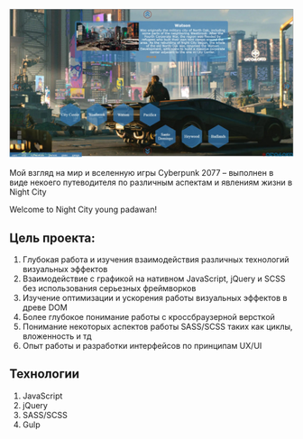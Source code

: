 ![alt tag](https://github.com/WebFilin/cyberpunk77/blob/main/cuberpunk.jpg)

Мой взгляд на мир и вселенную игры Cyberpunk 2077 – выполнен в виде некоего путеводителя по различным аспектам и явлениям жизни в Night City

Welcome to Night City young padawan!

## Цель проекта:
1.	Глубокая работа и изучения взаимодействия различных технологий визуальных эффектов 
2.	Взаимодействие с графикой на нативном JavaScript, jQuery и SCSS без использования серьезных фреймворков
3.	Изучение оптимизации и ускорения работы визуальных эффектов в древе DOM
4.	Более глубокое понимание работы с кроссбраузерной версткой
5.	Понимание некоторых аспектов работы SASS/SCSS таких как циклы, вложенность и тд
6.	Опыт работы и разработки интерфейсов по принципам UX/UI 

## Технологии
1.	JavaScript
2.	jQuery
3.	SASS/SCSS 
4.	Gulp

